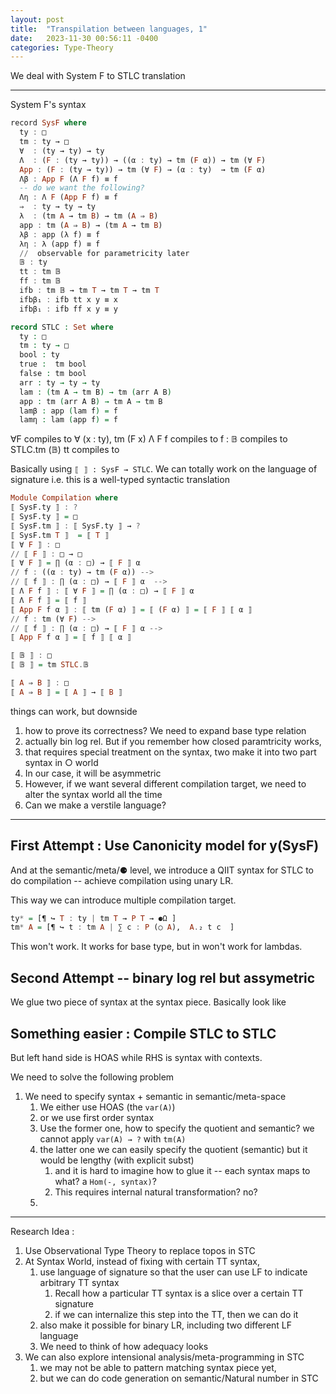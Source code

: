 ```yaml
---
layout: post
title:  "Transpilation between languages, 1"
date:   2023-11-30 00:56:11 -0400
categories: Type-Theory
---
```

We deal with System F to STLC translation

***
System F's syntax
```Haskell
record SysF where
  ty : □
  tm : ty → □
  ∀  : (ty → ty) → ty 
  Λ  : (F : (ty → ty)) → ((α : ty) → tm (F α)) → tm (∀ F)
  App : (F : (ty → ty)) → tm (∀ F) → (α : ty)  → tm (F α)
  Λβ : App F (Λ F f) ≡ f
  -- do we want the following?
  Λη : Λ F (App F f) ≡ f
  ⇒  : ty → ty → ty 
  λ  : (tm A → tm B) → tm (A ⇒ B)
  app : tm (A ⇒ B) → (tm A → tm B)
  λβ : app (λ f) ≡ f
  λη : λ (app f) ≡ f
  //  observable for parametricity later
  𝔹 : ty 
  tt : tm 𝔹
  ff : tm 𝔹
  ifb : tm 𝔹 → tm T → tm T → tm T
  ifbβ₁ : ifb tt x y ≡ x 
  ifbβ₁ : ifb ff x y ≡ y 
```

```agda 
record STLC : Set where 
  ty : □
  tm : ty → □
  bool : ty 
  true :  tm bool
  false : tm bool
  arr : ty → ty → ty
  lam : (tm A → tm B) → tm (arr A B)
  app : tm (arr A B) → tm A → tm B
  lamβ : app (lam f) = f
  lamη : lam (app f) = f 
```

∀F compiles to ∀ (x : ty), tm (F x)
Λ F f compiles to f : 
𝔹 compiles to STLC.tm (𝔹)
tt compiles to 

Basically using `⟦ ⟧ : SysF → STLC`. We can totally work on the language of signature
i.e. this is a well-typed syntactic translation

```haskell
Module Compilation where
⟦ SysF.ty ⟧ : ?
⟦ SysF.ty ⟧ = □
⟦ SysF.tm ⟧ : ⟦ SysF.ty ⟧ → ?
⟦ SysF.tm T ⟧  = ⟦ T ⟧
⟦ ∀ F ⟧ : □
// ⟦ F ⟧ : □ → □ 
⟦ ∀ F ⟧ = ∏ (α : □) → ⟦ F ⟧ α
// f : ((α : ty) → tm (F α)) -->
// ⟦ f ⟧ : ∏ (α : □) → ⟦ F ⟧ α  -->
⟦ Λ F f ⟧ : ⟦ ∀ F ⟧ = ∏ (α : □) → ⟦ F ⟧ α
⟦ Λ F f ⟧ = ⟦ f ⟧
⟦ App F f α ⟧ : ⟦ tm (F α) ⟧ = ⟦ (F α) ⟧ = ⟦ F ⟧ ⟦ α ⟧
// f : tm (∀ F) -->
// ⟦ f ⟧ : ∏ (α : □) → ⟦ F ⟧ α -->
⟦ App F f α ⟧ = ⟦ f ⟧ ⟦ α ⟧

⟦ 𝔹 ⟧ : □
⟦ 𝔹 ⟧ = tm STLC.𝔹

⟦ A ⇒ B ⟧ : □
⟦ A ⇒ B ⟧ = ⟦ A ⟧ → ⟦ B ⟧  
```
things can work, but downside
1. how to prove its correctness? We need to expand base type relation
2. actually bin log rel. But if you remember how closed paramtricity works, 
3. that requires special treatment on the syntax, two make it into two part syntax in ○ world
4. In our case, it will be asymmetric
5. However, if we want several different compilation target, we need to alter the syntax world all the time
6. Can we make a verstile language?


***

## First Attempt : Use Canonicity model for y(SysF) 

And at the semantic/meta/⚈ level, we introduce a QIIT syntax for STLC to do compilation --
achieve compilation using unary LR.

This way we can introduce multiple compilation target.

```haskell
ty* = [¶ ↪ T : ty | tm T → P T → ⚈Ω ]
tm* A = [¶ ↪ t : tm A | ∑ c : P (○ A),  A.₂ t c  ]

```
This won't work. It works for base type, but in won't work for lambdas.

## Second Attempt -- binary log rel but assymetric

We glue two piece of syntax at the syntax piece. Basically look like 

## Something easier : Compile STLC to STLC
But left hand side is HOAS while RHS is syntax with contexts.

We need to solve the following problem
1. We need to specify syntax + semantic in semantic/meta-space
   1. We either use HOAS (the `var(A)`)
   2. or we use first order syntax
   3. Use the former one, how to specify the quotient and semantic? we cannot apply `var(A) → ?` with `tm(A)`
   4. the latter one we can easily specify the quotient (semantic) but it would be lengthy (with explicit subst)
      1. and it is hard to imagine how to glue it -- each syntax maps to what? a `Hom(-, syntax)`? 
      2. This requires internal natural transformation? no?
   5.  




***

Research Idea : 
1. Use Observational Type Theory to replace topos in STC
2. At Syntax World, instead of fixing with certain TT syntax, 
   1. use language of signature so that the user can use LF to indicate arbitrary TT syntax
      1. Recall how a particular TT syntax is a slice over a certain TT signature
      2. if we can internalize this step into the TT, then we can do it
   2. also make it possible for binary LR, including two different LF language   
   3. We need to think of how adequacy looks
3. We can also explore intensional analysis/meta-programming in STC
   1. we may not be able to pattern matching syntax piece yet, 
   2. but we can do code generation on semantic/Natural number in STC